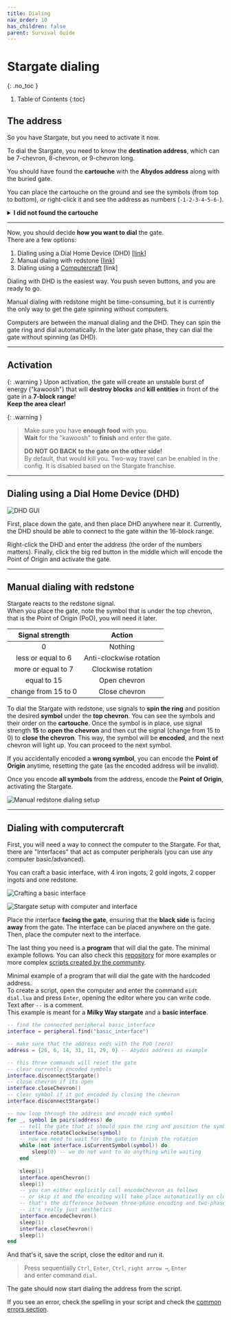 ```yaml
---
title: Dialing
nav_order: 10
has_children: false
parent: Survival Guide
---
```


# Stargate dialing
{: .no_toc }

1. Table of Contents
{:toc}

## The address

So you have Stargate, but you need to activate it now.

To dial the Stargate, you need to know the **destination address**, which can be 7-chevron, 8-chevron, or 9-chevron long.
<!-- TODO: add link to address length explanation -->
You should have found the **cartouche** with the **Abydos address** along with the buried gate.

You can place the cartouche on the ground and see the symbols (from top to bottom),
or right-click it and see the address as numbers (`-1-2-3-4-5-6-`).

<details markdown="block">
<summary><b>I did not found the cartouche</b></summary>

That could happen if you did not find the sealed [Alpha gate](/structures/stargates/#buried-stargate)
and instead found the [Beta gate](/structures/stargates/#terra-gate-the-beta-gate) 
or other gate structure (a Stargate pedestal added by a datapack, for example).

In that case, here is an image of a cartouche with the Abydos address.

![Cartouche with the Abydoss address](/assets/img/survival/cartouche_abydos_address.png)

Its number representation is `-26-6-14-31-11-29-`.

</details>

___

Now, you should decide **how you want to dial** the gate.  
There are a few options:
1. Dialing using a Dial Home Device (DHD) [[link](#dialing-using-a-dial-home-device-dhd)]
2. Manual dialing with redstone [[link](#manual-dialing-with-redstone)]
3. Dialing using a [Computercraft](https://tweaked.cc/) [link] 

Dialing with DHD is the easiest way.
You push seven buttons, and you are ready to go.

Manual dialing with redstone might be time-consuming, 
but it is currently the only way to get the gate spinning without computers.

Computers are between the manual dialing and the DHD.
They can spin the gate ring and dial automatically.
In the later gate phase, they can dial the gate without spinning (as DHD).

___

## Activation

{: .warning }
Upon activation, the gate will create an unstable burst of energy ("kawoosh")
that will **destroy blocks** and **kill entities** in front of the gate in a **7-block range**!  
**Keep the area clear!**

{: .warning }
> Make sure you have **enough food** with you.  
> **Wait** for the "kawoosh" to **finish** and enter the gate.
>
> **DO NOT GO BACK to the gate on the other side!**  
> By default, that would kill you.
> Two-way travel can be enabled in the config.
> It is disabled based on the Stargate franchise.

___

## Dialing using a Dial Home Device (DHD)
![DHD GUI](/assets/img/survival/dhd_gui.png)

First, place down the gate, and then place DHD anywhere near it.
Currently, the DHD should be able to connect to the gate within the 16-block range.

Right-click the DHD and enter the address (the order of the numbers matters).
Finally, click the big red button in the middle which will encode the Point of Origin and activate the gate.

___

## Manual dialing with redstone

Stargate reacts to the redstone signal.  
When you place the gate, note the symbol that is under the top chevron, that is the Point of Origin (PoO), 
you will need it later.

|       Signal strength        |         Action          |
|:----------------------------:|:-----------------------:|
|              0               |         Nothing         |
|      less or equal to 6      | Anti-clockwise rotation |
|      more or equal to 7      |   Clockwise rotation    |
|         equal to 15          |      Open chevron       |
|     change from 15 to 0      |      Close chevron      |

To dial the Stargate with redstone,
use signals to **spin the ring** and position the desired **symbol** under the **top chevron**.
You can see the symbols and their order on the **cartouche**.
Once the symbol is in place, use signal strength **15** to **open the chevron** and then cut the signal (change from 15 to 0) to **close the chevron**.
This way, the symbol will be **encoded**, and the next chevron will light up.
You can proceed to the next symbol.

If you accidentally encoded a **wrong symbol**, you can encode the **Point of Origin** anytime, 
resetting the gate (as the encoded address will be invalid).

Once you encode **all symbols** from the address, encode the **Point of Origin**, activating the Stargate.

![Manual redstone dialing setup](/assets/img/survival/redstone_dialing.png)

___

## Dialing with computercraft

First, you will need a way to connect the computer to the Stargate.
For that, there are "Interfaces" that act as computer peripherals (you can use any computer basic/advanced).

You can craft a basic interface, with 4 iron ingots, 2 gold ingots, 2 copper ingots and one redstone.

![Crafting a basic interface](/assets/img/survival/basic_interface_crafting.png)

![Stargate setup with computer and interface](/assets/img/survival/gate_interface_setup.png)

Place the interface **facing the gate**, 
ensuring that the **black side** is facing **away** from the gate. 
The interface can be placed anywhere on the gate. 
Then, place the computer next to the interface.

The last thing you need is a **program** that will dial the gate.
The minimal example follows.
You can also check this [repository](https://github.com/Povstalec/StargateJourney-ComputerCraft-Programs) for more examples 
or more complex [scripts created by the community](/#computercraft-scripts).

Minimal example of a program that will dial the gate with the hardcoded address.  
To create a script, open the computer and enter the command `eidt dial.lua` and press `Enter`, 
opening the editor where you can write code.  
Text after `--` is a comment.  
This example is meant for a **Milky Way stargate** and a **basic interface**.
```lua
-- find the connected peripheral basic_interface
interface = peripheral.find("basic_interface")

-- make sure that the address ends with the PoO (zero)
address = {26, 6, 14, 31, 11, 29, 0} -- Abydos address as example

-- this three commands will reset the gate
-- clear currently encoded symbols
interface.disconnectStargate()
-- close chevron if its open 
interface.closeChevron() 
-- clear symbol if it got encoded by closing the chevron
interface.disconnectStargate() 

-- now loop through the address and encode each symbol
for _, symbol in pairs(address) do
    -- tell the gate that it should spin the ring and position the symbol under the top chevron
    interface.rotateClockwise(symbol)
    -- now we need to wait for the gate to finish the rotation
    while (not interface.isCurrentSymbol(symbol)) do
        sleep(0) -- we do not want to do anything while waiting
    end
    
    sleep(1)
    interface.openChevron()
    sleep(1)
    -- you can either explicitly call encodeChevron as follows
    -- or skip it and the encoding will take place automatically on closeChevron
    -- that's the difference between three-phase encoding and two-phase encoding
    -- it's really just aesthetics
    interface.encodeChevron()
    sleep(1)
    interface.closeChevron()
    sleep(1)
end
```

And that's it, save the script, close the editor and run it.  
> Press sequentially `Ctrl`, `Enter`, `Ctrl`, `right arrow →`, `Enter`  
> and enter command `dial`.

The gate should now start dialing the address from the script.

If you see an error, check the spelling in your script and check the [common errors section](/computercraft/common_errors).
